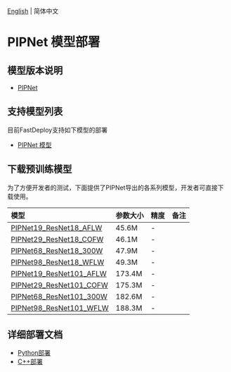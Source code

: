[English](README_EN.md) | 简体中文
# PIPNet 模型部署

## 模型版本说明

- [PIPNet](https://github.com/jhb86253817/PIPNet/tree/b9eab58)

## 支持模型列表

目前FastDeploy支持如下模型的部署

- [PIPNet 模型](https://github.com/jhb86253817/PIPNet)

## 下载预训练模型

为了方便开发者的测试，下面提供了PIPNet导出的各系列模型，开发者可直接下载使用。

| 模型                                                               | 参数大小    | 精度    | 备注 |
|:---------------------------------------------------------------- |:----- |:----- | :------ |
| [PIPNet19_ResNet18_AFLW](https://bj.bcebos.com/paddlehub/fastdeploy/pipnet_resnet18_10x19x32x256_aflw.onnx) | 45.6M | - |
| [PIPNet29_ResNet18_COFW](https://bj.bcebos.com/paddlehub/fastdeploy/pipnet_resnet18_10x29x32x256_cofw.onnx) | 46.1M | - |
| [PIPNet68_ResNet18_300W](https://bj.bcebos.com/paddlehub/fastdeploy/pipnet_resnet18_10x68x32x256_300w.onnx) | 47.9M | - |
| [PIPNet98_ResNet18_WFLW](https://bj.bcebos.com/paddlehub/fastdeploy/pipnet_resnet18_10x98x32x256_wflw.onnx) | 49.3M | - |
| [PIPNet19_ResNet101_AFLW](https://bj.bcebos.com/paddlehub/fastdeploy/pipnet_resnet101_10x19x32x256_aflw.onnx) | 173.4M | - |
| [PIPNet29_ResNet101_COFW](https://bj.bcebos.com/paddlehub/fastdeploy/pipnet_resnet101_10x29x32x256_cofw.onnx) | 175.3M | - |
| [PIPNet68_ResNet101_300W](https://bj.bcebos.com/paddlehub/fastdeploy/pipnet_resnet101_10x68x32x256_300w.onnx) | 182.6M | - |
| [PIPNet98_ResNet101_WFLW](https://bj.bcebos.com/paddlehub/fastdeploy/pipnet_resnet101_10x98x32x256_wflw.onnx) | 188.3M | - |



## 详细部署文档

- [Python部署](python)
- [C++部署](cpp)
